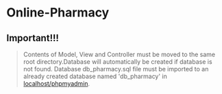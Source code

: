 # Online-Pharmacy
## Important!!!
> Contents of Model, View and Controller must be moved to the same root directory.Database will automatically be created if database is not found. 
> Database db_pharmacy.sql file must be imported to an already created database named 'db_pharmacy' in [localhost/phpmyadmin](http://localhost/phpmyadmin/). 
